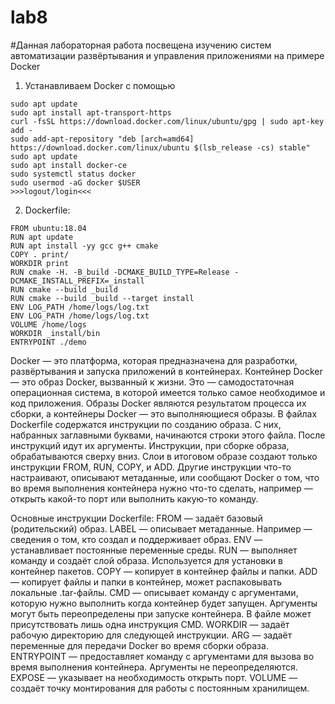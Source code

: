 # lab8

#Данная лабораторная работа посвещена изучению систем автоматизации развёртывания и управления приложениями на примере Docker
1) Устанавливаем Docker c помощью
```
sudo apt update
sudo apt install apt-transport-https
curl -fsSL https://download.docker.com/linux/ubuntu/gpg | sudo apt-key add -
sudo add-apt-repository "deb [arch=amd64] https://download.docker.com/linux/ubuntu $(lsb_release -cs) stable"
sudo apt update
sudo apt install docker-ce
sudo systemctl status docker
sudo usermod -aG docker $USER
>>>logout/login<<<
```

2) Dockerfile:
```
FROM ubuntu:18.04
RUN apt update
RUN apt install -yy gcc g++ cmake
COPY . print/
WORKDIR print
RUN cmake -H. -B_build -DCMAKE_BUILD_TYPE=Release -DCMAKE_INSTALL_PREFIX=_install
RUN cmake --build _build
RUN cmake --build _build --target install
ENV LOG_PATH /home/logs/log.txt
ENV LOG_PATH /home/logs/log.txt
VOLUME /home/logs
WORKDIR _install/bin
ENTRYPOINT ./demo
```
Docker — это платформа, которая предназначена для разработки, развёртывания и запуска приложений в контейнерах.
Контейнер Docker — это образ Docker, вызванный к жизни. Это — самодостаточная операционная система, в которой имеется только самое необходимое и код приложения.
Образы Docker являются результатом процесса их сборки, а контейнеры Docker — это выполняющиеся образы.
В файлах Dockerfile содержатся инструкции по созданию образа. С них, набранных заглавными буквами, начинаются строки этого файла. После инструкций идут их аргументы. Инструкции, при сборке образа, обрабатываются сверху вниз.
Слои в итоговом образе создают только инструкции FROM, RUN, COPY, и ADD. Другие инструкции что-то настраивают, описывают метаданные, или сообщают Docker о том, что во время выполнения контейнера нужно что-то сделать, например — открыть какой-то порт или выполнить какую-то команду.

Основные инструкции Dockerfile:
FROM — задаёт базовый (родительский) образ.
LABEL — описывает метаданные. Например — сведения о том, кто создал и поддерживает образ.
ENV — устанавливает постоянные переменные среды.
RUN — выполняет команду и создаёт слой образа. Используется для установки в контейнер пакетов.
COPY — копирует в контейнер файлы и папки.
ADD — копирует файлы и папки в контейнер, может распаковывать локальные .tar-файлы.
CMD — описывает команду с аргументами, которую нужно выполнить когда контейнер будет запущен. Аргументы могут быть переопределены при запуске контейнера. В файле может присутствовать лишь одна инструкция CMD.
WORKDIR — задаёт рабочую директорию для следующей инструкции.
ARG — задаёт переменные для передачи Docker во время сборки образа.
ENTRYPOINT — предоставляет команду с аргументами для вызова во время выполнения контейнера. Аргументы не переопределяются.
EXPOSE — указывает на необходимость открыть порт.
VOLUME — создаёт точку монтирования для работы с постоянным хранилищем.
